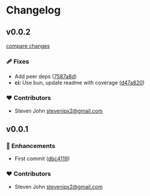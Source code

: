 # Changelog


## v0.0.2

[compare changes](https://github.com/StevenJPx2/query-pile/compare/v0.0.1...v0.0.2)

### 🩹 Fixes

- Add peer deps ([7587a8d](https://github.com/StevenJPx2/query-pile/commit/7587a8d))
- **ci:** Use bun, update readme with coverage ([d47a820](https://github.com/StevenJPx2/query-pile/commit/d47a820))

### ❤️ Contributors

- Steven John <stevenjpx2@gmail.com>

## v0.0.1


### 🚀 Enhancements

- First commit ([dbc4119](https://github.com/StevenJPx2/query-pile/commit/dbc4119))

### ❤️ Contributors

- Steven John <stevenjpx2@gmail.com>

